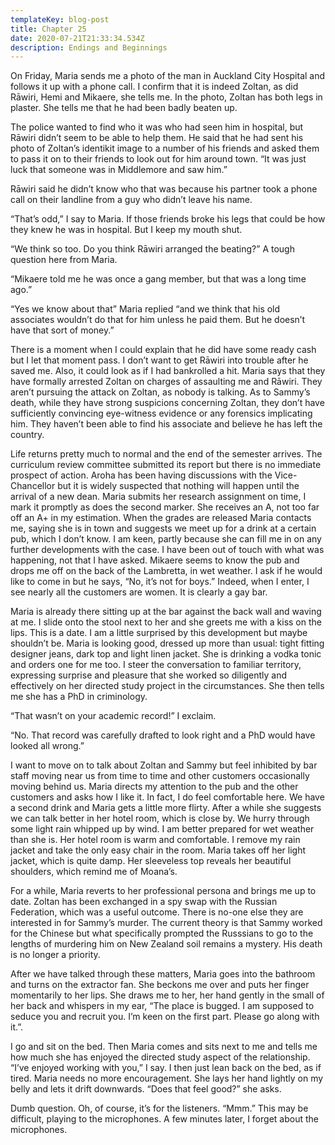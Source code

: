 ```yaml
---
templateKey: blog-post
title: Chapter 25
date: 2020-07-21T21:33:34.534Z
description: Endings and Beginnings
---
```

On Friday, Maria sends me a photo of the man in Auckland City Hospital and follows it up with a phone call. I confirm that it is indeed Zoltan, as did Rāwiri, Hemi and Mikaere, she tells me. In the photo, Zoltan has both legs in plaster. She tells me that he had been badly beaten up.



The police wanted to find who it was who had seen him in hospital, but Rāwiri didn’t seem to be able to help them. He said that he had sent his photo of Zoltan’s identikit image to a number of his friends and asked them to pass it on to their friends to look out for him around town. “It was just luck that someone was in Middlemore and saw him.”



Rāwiri said he didn’t know who that was because his partner took a phone call on their landline from a guy who didn’t leave his name.



“That’s odd,” I say to Maria. If those friends broke his legs that could be how they knew he was in hospital. But I keep my mouth shut.



“We think so too. Do you think Rāwiri arranged the beating?” A tough question here from Maria.



“Mikaere told me he was once a gang member, but that was a long time ago.”



“Yes we know about that” Maria replied “and we think that his old associates wouldn’t do that for him unless he paid them. But he doesn’t have that sort of money.”



There is a moment when I could explain that he did have some ready cash but I let that moment pass. I don’t want to get Rāwiri into trouble after he saved me. Also, it could look as if I had bankrolled a hit. Maria says that they have formally arrested Zoltan on charges of assaulting me and Rāwiri. They aren’t pursuing the attack on Zoltan, as nobody is talking. As to Sammy’s death, while they have strong suspicions concerning Zoltan, they don’t have sufficiently convincing eye-witness evidence or any forensics implicating him. They haven’t been able to find his associate and believe he has left the country.



Life returns pretty much to normal and the end of the semester arrives. The curriculum review committee submitted its report but there is no immediate prospect of action. Aroha has been having discussions with the Vice-Chancellor but it is widely suspected that nothing will happen until the arrival of a new dean. Maria submits her research assignment on time, I mark it promptly as does the second marker. She receives an A, not too far off an A+ in my estimation. When the grades are released Maria contacts me, saying she is in town and suggests we meet up for a drink at a certain pub, which I don’t know. I am keen, partly because she can fill me in on any further developments with the case. I have been out of touch with what was happening, not that I have asked. Mikaere seems to know the pub and drops me off on the back of the Lambretta, in wet weather. I ask if he would like to come in but he says, “No, it’s not for boys.” Indeed, when I enter, I see nearly all the customers are women. It is clearly a gay bar.



Maria is already there sitting up at the bar against the back wall and waving at me. I slide onto the stool next to her and she greets me with a kiss on the lips. This is a date. I am a little surprised by this development but maybe shouldn’t be. Maria is looking good, dressed up more than usual: tight fitting designer jeans, dark top and light linen jacket. She is drinking a vodka tonic and orders one for me too. I steer the conversation to familiar territory, expressing surprise and pleasure that she worked so diligently and effectively on her directed study project in the circumstances. She then tells me she has a PhD in criminology.



“That wasn’t on your academic record!” I exclaim.



“No. That record was carefully drafted to look right and a PhD would have looked all wrong.”



I want to move on to talk about Zoltan and Sammy but feel inhibited by bar staff moving near us from time to time and other customers occasionally moving behind us. Maria directs my attention to the pub and the other customers and asks how I like it. In fact, I do feel comfortable here. We have a second drink and Maria gets a little more flirty. After a while she suggests we can talk better in her hotel room, which is close by. We hurry through some light rain whipped up by wind. I am better prepared for wet weather than she is. Her hotel room is warm and comfortable. I remove my rain jacket and take the only easy chair in the room. Maria takes off her light jacket, which is quite damp. Her sleeveless top reveals her beautiful shoulders, which remind me of Moana’s.



For a while, Maria reverts to her professional persona and brings me up to date. Zoltan has been exchanged in a spy swap with the Russian Federation, which was a useful outcome. There is no-one else they are interested in for Sammy’s murder. The current theory is that Sammy worked for the Chinese but what specifically prompted the Russsians to go to the lengths of murdering him on New Zealand soil remains a mystery. His death is no longer a priority.



After we have talked through these matters, Maria goes into the bathroom and turns on the extractor fan. She beckons me over and puts her finger momentarily to her lips. She draws me to her, her hand gently in the small of her back and whispers in my ear, “The place is bugged. I am supposed to seduce you and recruit you. I’m keen on the first part. Please go along with it.”.



I go and sit on the bed. Then Maria comes and sits next to me and tells me how much she has enjoyed the directed study aspect of the relationship. “I’ve enjoyed working with you,” I say. I then just lean back on the bed, as if tired. Maria needs no more encouragement. She lays her hand lightly on my belly and lets it drift downwards. “Does that feel good?” she asks.



Dumb question. Oh, of course, it’s for the listeners. “Mmm.” This may be difficult, playing to the microphones. A few minutes later, I forget about the microphones.